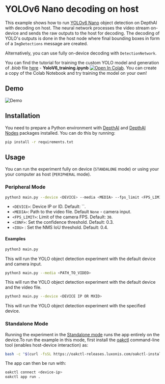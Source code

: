 # YOLOv6 Nano decoding on host

This example shows how to run [YOLOv6 Nano](https://hub.luxonis.com/ai/models/face58c4-45ab-42a0-bafc-19f9fee8a034?view=page) object detection on DepthAI with decoding on host. The neural network processes the video stream on-device and sends the raw outputs to the host for decoding. The decoding of YOLO's outputs is done in the host node where final bounding boxes in form of a `ImgDetections` message are created.

Alternatively, you can use fully on-device decoding with `DetectionNetwork`.

You can find the tutorial for training the custom YOLO model and generation of *.blob* file [here](https://github.com/luxonis/depthai-ml-training/tree/main/training/others/object-detection) - **YoloV6_training.ipynb** [![Open In Colab](https://colab.research.google.com/assets/colab-badge.svg)](https://colab.research.google.com/github/luxonis/depthai-ml-training/blob/main/training/others/object-detection/YoloV6_training.ipynb). You can create a copy of the Colab Notebook and try training the model on your own!

## Demo

<!-- ![Example Image](https://user-images.githubusercontent.com/56075061/145186805-38e3115d-94fa-4850-9ec4-c34f90c05d30.gif) -->

![Demo](../../media/yolov6-nano.gif)

## Installation

You need to prepare a Python environment with [DepthAI](https://pypi.org/project/depthai/) and [DepthAI Nodes](https://pypi.org/project/depthai-nodes/) packages installed. You can do this by running:

```bash
pip install -r requirements.txt
```

## Usage

You can run the experiment fully on device (`STANDALONE` mode) or using your your computer as host (`PERIPHERAL` mode).

### Peripheral Mode

```bash
python3 main.py --device <DEVICE> --media <MEDIA> --fps_limit <FPS_LIMIT> -conf <CONF> -iou <IOU>
```

- `<DEVICE>`: Device IP or ID. Default: \`\`.
- `<MEDIA>`: Path to the video file. Default `None` - camera input.
- `<FPS_LIMIT>`: Limit of the camera FPS. Default: `30`.
- `<CONF>`: Set the confidence threshold. Default: 0.3.
- `<IOU>` : Set the NMS IoU threshold. Default: 0.4.

#### Examples

```bash
python3 main.py
```

This will run the YOLO object detection experiment with the default device and camera input.

```bash
python3 main.py --media <PATH_TO_VIDEO>
```

This will run the YOLO object detection experiment with the default device and the video file.

```bash
python3 main.py --device <DEVICE IP OR MXID>
```

This will run the YOLO object detection experiment with the specified device.

### Standalone Mode

Running the experiment in the [Standalone mode](https://rvc4.docs.luxonis.com/software/depthai/standalone/) runs the app entirely on the device.To run the example in this mode, first install the [oakctl](https://rvc4.docs.luxonis.com/software/tools/oakctl/) command-line tool (enables host-device interaction) as:

```bash
bash -c "$(curl -fsSL https://oakctl-releases.luxonis.com/oakctl-installer.sh)"
```

The app can then be run with:

```bash
oakctl connect <device-ip>
oakctl app run .
```
